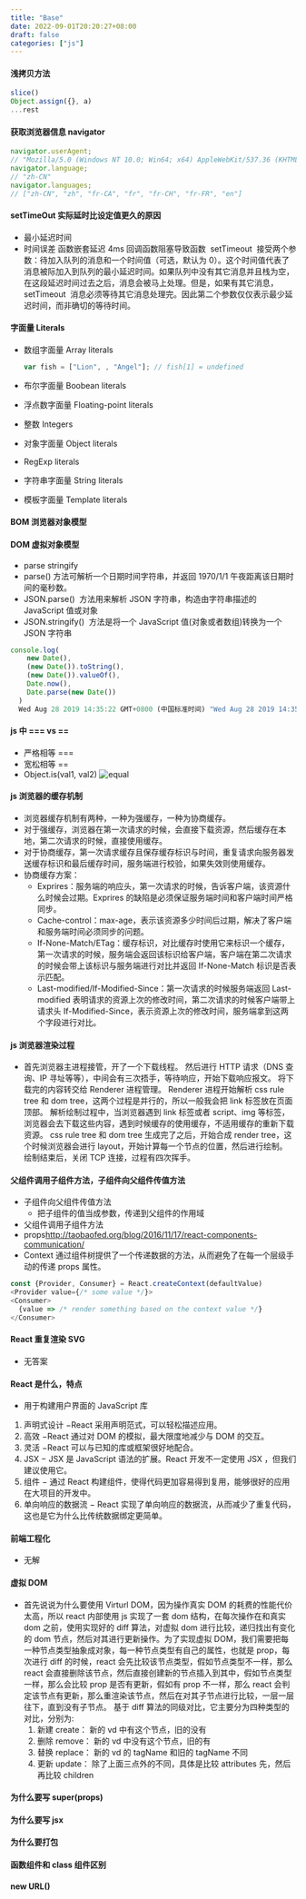 ```yaml
---
title: "Base"
date: 2022-09-01T20:20:27+08:00
draft: false
categories: ["js"]
---
```


#### 浅拷贝方法

```javascript
slice()
Object.assign({}, a)
...rest
```

#### 获取浏览器信息 navigator

```javascript
navigator.userAgent;
// "Mozilla/5.0 (Windows NT 10.0; Win64; x64) AppleWebKit/537.36 (KHTML, like Gecko) Chrome/75.0.3770.142 Safari/537.36"
navigator.language;
// "zh-CN"
navigator.languages;
// ["zh-CN", "zh", "fr-CA", "fr", "fr-CH", "fr-FR", "en"]
```

#### setTimeOut 实际延时比设定值更久的原因

- 最小延迟时间
- 时间误差 函数嵌套延迟 4ms 回调函数阻塞导致函数  setTimeout  接受两个参数：待加入队列的消息和一个时间值（可选，默认为 0）。这个时间值代表了消息被际加入到队列的最小延迟时间。如果队列中没有其它消息并且栈为空，在这段延迟时间过去之后，消息会被马上处理。但是，如果有其它消息，setTimeout  消息必须等待其它消息处理完。因此第二个参数仅仅表示最少延迟时间，而非确切的等待时间。

#### 字面量 Literals

- 数组字面量 Array literals

  ```javascript
  var fish = ["Lion", , "Angel"]; // fish[1] = undefined
  ```

- 布尔字面量 Boobean literals
- 浮点数字面量 Floating-point literals
- 整数 Integers
- 对象字面量 Object literals
- RegExp literals
- 字符串字面量 String literals
- 模板字面量 Template literals

#### BOM 浏览器对象模型

#### DOM 虚拟对象模型

- parse stringify
- parse() 方法可解析一个日期时间字符串，并返回 1970/1/1 午夜距离该日期时间的毫秒数。
- JSON.parse()  方法用来解析 JSON 字符串，构造由字符串描述的 JavaScript 值或对象
- JSON.stringify()  方法是将一个 JavaScript 值(对象或者数组)转换为一个 JSON 字符串

```javascript
console.log(
    new Date(),
    (new Date()).toString(),
    (new Date()).valueOf(),
    Date.now(),
    Date.parse(new Date())
  )
  Wed Aug 28 2019 14:35:22 GMT+0800 (中国标准时间) "Wed Aug 28 2019 14:35:22 GMT+0800 (中国标准时间)" 1566974122905 1566974122905 1566974122000
```

#### js 中 === vs ==

- 严格相等 ===
- 宽松相等 ==
- Object.is(val1, val2)
  ![equal](../../public/pCyqkLc.png)

#### js 浏览器的缓存机制

- 浏览器缓存机制有两种，一种为强缓存，一种为协商缓存。
- 对于强缓存，浏览器在第一次请求的时候，会直接下载资源，然后缓存在本地，第二次请求的时候，直接使用缓存。
- 对于协商缓存，第一次请求缓存且保存缓存标识与时间，重复请求向服务器发送缓存标识和最后缓存时间，服务端进行校验，如果失效则使用缓存。
- 协商缓存方案：
  - Exprires：服务端的响应头，第一次请求的时候，告诉客户端，该资源什么时候会过期。Exprires 的缺陷是必须保证服务端时间和客户端时间严格同步。
  - Cache-control：max-age，表示该资源多少时间后过期，解决了客户端和服务端时间必须同步的问题。
  - If-None-Match/ETag：缓存标识，对比缓存时使用它来标识一个缓存，第一次请求的时候，服务端会返回该标识给客户端，客户端在第二次请求的时候会带上该标识与服务端进行对比并返回 If-None-Match 标识是否表示匹配。
  - Last-modified/If-Modified-Since：第一次请求的时候服务端返回 Last-modified 表明请求的资源上次的修改时间，第二次请求的时候客户端带上请求头 If-Modified-Since，表示资源上次的修改时间，服务端拿到这两个字段进行对比。

#### js 浏览器渲染过程

- 首先浏览器主进程接管，开了一个下载线程。
  然后进行 HTTP 请求（DNS 查询、IP 寻址等等），中间会有三次捂手，等待响应，开始下载响应报文。
  将下载完的内容转交给 Renderer 进程管理。
  Renderer 进程开始解析 css rule tree 和 dom tree，这两个过程是并行的，所以一般我会把 link 标签放在页面顶部。
  解析绘制过程中，当浏览器遇到 link 标签或者 script、img 等标签，浏览器会去下载这些内容，遇到时候缓存的使用缓存，不适用缓存的重新下载资源。
  css rule tree 和 dom tree 生成完了之后，开始合成 render tree，这个时候浏览器会进行 layout，开始计算每一个节点的位置，然后进行绘制。
  绘制结束后，关闭 TCP 连接，过程有四次挥手。

#### 父组件调用子组件方法，子组件向父组件传值方法

- 子组件向父组件传值方法
  - 把子组件的值当成参数，传递到父组件的作用域
- 父组件调用子组件方法
- props<http://taobaofed.org/blog/2016/11/17/react-components-communication/>
- Context 通过组件树提供了一个传递数据的方法，从而避免了在每一个层级手动的传递 props 属性。

```javascript
const {Provider, Consumer} = React.createContext(defaultValue)
<Provider value={/* some value */}>
<Consumer>
  {value => /* render something based on the context value */}
</Consumer>
```

#### React 重复渲染 SVG

- 无答案

#### React 是什么，特点

- 用于构建用户界面的 JavaScript 库

1. 声明式设计 −React 采用声明范式，可以轻松描述应用。
2. 高效 −React 通过对 DOM 的模拟，最大限度地减少与 DOM 的交互。
3. 灵活 −React 可以与已知的库或框架很好地配合。
4. JSX − JSX 是 JavaScript 语法的扩展。React 开发不一定使用 JSX ，但我们建议使用它。
5. 组件 − 通过 React 构建组件，使得代码更加容易得到复用，能够很好的应用在大项目的开发中。
6. 单向响应的数据流 − React 实现了单向响应的数据流，从而减少了重复代码，这也是它为什么比传统数据绑定更简单。

#### 前端工程化

- 无解

#### 虚拟 DOM

- 首先说说为什么要使用 Virturl DOM，因为操作真实 DOM 的耗费的性能代价太高，所以 react 内部使用 js 实现了一套 dom 结构，在每次操作在和真实 dom 之前，使用实现好的 diff 算法，对虚拟 dom 进行比较，递归找出有变化的 dom 节点，然后对其进行更新操作。为了实现虚拟 DOM，我们需要把每一种节点类型抽象成对象，每一种节点类型有自己的属性，也就是 prop，每次进行 diff 的时候，react 会先比较该节点类型，假如节点类型不一样，那么 react 会直接删除该节点，然后直接创建新的节点插入到其中，假如节点类型一样，那么会比较 prop 是否有更新，假如有 prop 不一样，那么 react 会判定该节点有更新，那么重渲染该节点，然后在对其子节点进行比较，一层一层往下，直到没有子节点。
  基于 diff 算法的同级对比，它主要分为四种类型的对比，分别为:
  1. 新建 create： 新的 vd 中有这个节点，旧的没有
  2. 删除 remove： 新的 vd 中没有这个节点，旧的有
  3. 替换 replace： 新的 vd 的 tagName 和旧的 tagName 不同
  4. 更新 update： 除了上面三点外的不同，具体是比较 attributes 先，然后再比较 children

#### 为什么要写 super(props)

#### 为什么要写 jsx

#### 为什么要打包

#### 函数组件和 class 组件区别

#### new URL()
